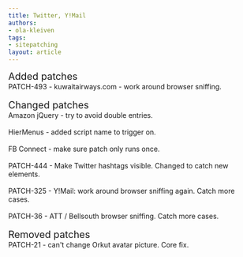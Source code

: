 ```yaml
---
title: Twitter, Y!Mail
authors:
- ola-kleiven
tags:
- sitepatching
layout: article
---
```

<span style="font-size: 140%">Added patches</span><br/>PATCH-493 - kuwaitairways.com - work around browser sniffing.<br/> <br/><span style="font-size: 140%">Changed patches</span><br/>Amazon jQuery - try to avoid double entries.<br/><br/>HierMenus - added script name to trigger on.<br/><br/>FB Connect - make sure patch only runs once.<br/><br/>PATCH-444 - Make Twitter hashtags visible. Changed to catch new elements.<br/><br/>PATCH-325 - Y!Mail: work around browser sniffing again. Catch more cases.<br/><br/>PATCH-36 - ATT / Bellsouth browser sniffing. Catch more cases.<br/> <br/><span style="font-size: 140%">Removed patches</span><br/>PATCH-21 - can&#39;t change Orkut avatar picture. Core fix.
